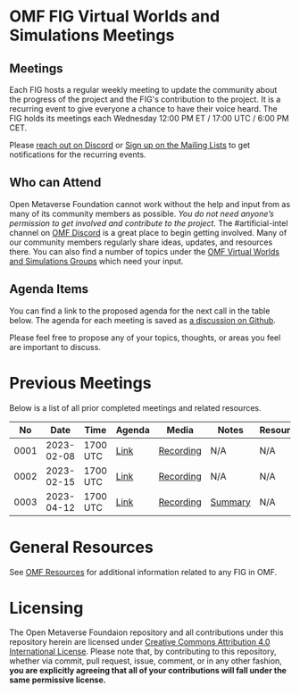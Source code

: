 # OMF FIG Virtual Worlds and Simulations Meetings

## Meetings

Each FIG hosts a regular weekly meeting to update the community about the progress of the project and the FIG's contribution to the project. It is a recurring event to give everyone a chance to have their voice heard. The FIG holds its meetings each Wednesday 12:00 PM ET / 17:00 UTC / 6:00 PM CET.

Please [reach out on Discord](https://discord.gg/openmetaverse) or [Sign up on the Mailing Lists](https://lists.openmv.org/g/main) to get notifications for the recurring events.

## Who can Attend

Open Metaverse Foundation cannot work without the help and input from as many of its community members as possible. *You do not need anyone’s permission to get involved and contribute to the project.* The #artificial-intel channel on [OMF Discord](https://discord.gg/openmetaverse) is a great place to begin getting involved. Many of our community members regularly share ideas, updates, and resources there. You can also find a number of topics under the [OMF Virtual Worlds and Simulations Groups](https://lists.openmv.org/g/fig-virtualworldsim/topics) which need your input.

## Agenda Items

You can find a link to the proposed agenda for the next call in the table below. The agenda for each meeting is saved as [a discussion on Github](https://github.com/openmetaverse/fig-virtualworldsim/discussions/categories/meetings).

Please feel free to propose any of your topics, thoughts, or areas you feel are important to discuss.

# Previous Meetings

Below is a list of all prior completed meetings and related resources.

| No   | Date       | Time | Agenda  | Media | Notes | Resources |
| ---- | ---------- | ---- | ------- | ----- | ----- | ---- |
| 0001 | 2023-02-08 | 1700 UTC | [Link](https://github.com/openmetaverse/fig-virtualworldsim/discussions/2) | [Recording](https://github.com/openmetaverse/fig-virtualworldsim/raw/main/meetings/media/virtualworldsim-20230208.m4a) | N/A | N/A |
| 0002 | 2023-02-15 | 1700 UTC | [Link](https://github.com/openmetaverse/fig-virtualworldsim/discussions/3) | [Recording](https://github.com/openmetaverse/fig-virtualworldsim/raw/main/meetings/media/virtualworldsim-20230215.m4a) | N/A | N/A |
| 0003 | 2023-04-12 | 1700 UTC | [Link](https://github.com/openmetaverse/fig-virtualworldsim/discussions/10) | [Recording](https://github.com/openmetaverse/fig-virtualworldsim/raw/main/meetings/media/virtualworldsim-20230412.ogg) | [Summary](https://github.com/openmetaverse/fig-virtualworldsim/raw/main/meetings/minutes/virtualworldssim-20230412.md) | N/A |

# General Resources

See [OMF Resources](https://github.com/openmetaverse/foundation) for additional information related to any FIG in OMF.

# Licensing

The Open Metaverse Foundaion repository and all contributions under this repository herein are licensed under [Creative Commons Attribution 4.0 International License](http://creativecommons.org/licenses/by/4.0/). Please note that, by contributing to this repository, whether via commit, pull request, issue, comment, or in any other fashion, **you are explicitly agreeing that all of your contributions will fall under the same permissive license.**
